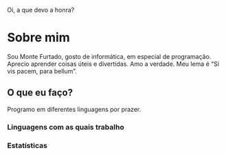 Oi, a que devo a honra?

# Sobre mim
Sou Monte Furtado, gosto de informática, em especial de programação.
Aprecio aprender coisas úteis e divertidas.
Amo a verdade.
Meu lema é “Si vis pacem, para bellum”.

## O que eu faço?
Programo em diferentes linguagens por prazer.

### Linguagens com as quais trabalho

### Estatísticas

